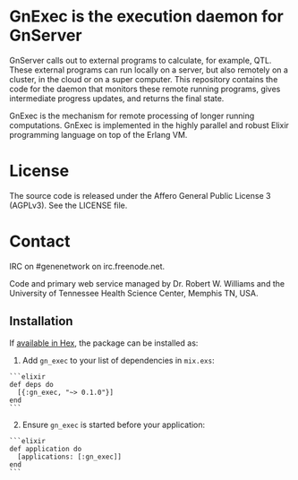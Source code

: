 # GnExec is the execution daemon for GnServer

GnServer calls out to external programs to calculate, for example,
QTL. These external programs can run locally on a server, but also
remotely on a cluster, in the cloud or on a super computer. This
repository contains the code for the daemon that monitors these remote
running programs, gives intermediate progress updates, and returns the
final state.

GnExec is the mechanism for remote processing of longer running
computations. GnExec is implemented in the highly parallel and robust
Elixir programming language on top of the Erlang VM.

# License

The source code is released under the Affero General Public License 3
(AGPLv3). See the LICENSE file.

# Contact

IRC on #genenetwork on irc.freenode.net.

Code and primary web service managed by Dr. Robert W. Williams and the
University of Tennessee Health Science Center, Memphis TN, USA.

## Installation

If [available in Hex](https://hex.pm/docs/publish), the package can be installed as:

  1. Add `gn_exec` to your list of dependencies in `mix.exs`:

    ```elixir
    def deps do
      [{:gn_exec, "~> 0.1.0"}]
    end
    ```

  2. Ensure `gn_exec` is started before your application:

    ```elixir
    def application do
      [applications: [:gn_exec]]
    end
    ```

